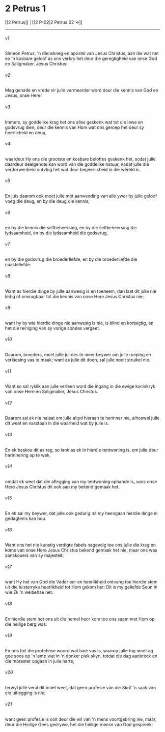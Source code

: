 # 2 Petrus 1

[[2 Petrus]] | [[2 P-02|2 Petrus 02 →]]
***

###### v1
Simeon Petrus, 'n dienskneg en apostel van Jesus Christus, aan die wat net so 'n kosbare geloof as ons verkry het deur die geregtigheid van onse God en Saligmaker, Jesus Christus: 
###### v2
Mag genade en vrede vir julle vermeerder word deur die kennis van God en Jesus, onse Here! 
###### v3
Immers, sy goddelike krag het ons alles geskenk wat tot die lewe en godsvrug dien, deur die kennis van Hom wat ons geroep het deur sy heerlikheid en deug, 
###### v4
waardeur Hy ons die grootste en kosbare beloftes geskenk het, sodat julle daardeur deelgenote kan word van die goddelike natuur, nadat julle die verdorwenheid ontvlug het wat deur begeerlikheid in die wêreld is. 
###### v5
En juis daarom ook moet julle met aanwending van alle ywer by julle geloof voeg die deug, en by die deug die kennis, 
###### v6
en by die kennis die selfbeheersing, en by die selfbeheersing die lydsaamheid, en by die lydsaamheid die godsvrug, 
###### v7
en by die godsvrug die broederliefde, en by die broederliefde die naasteliefde. 
###### v8
Want as hierdie dinge by julle aanwesig is en toeneem, dan laat dit julle nie ledig of onvrugbaar tot die kennis van onse Here Jesus Christus nie; 
###### v9
want hy by wie hierdie dinge nie aanwesig is nie, is blind en kortsigtig, en het die reiniging van sy vorige sondes vergeet. 
###### v10
Daarom, broeders, moet julle jul des te meer beywer om julle roeping en verkiesing vas te maak; want as julle dit doen, sal julle nooit struikel nie. 
###### v11
Want so sal ryklik aan julle verleen word die ingang in die ewige koninkryk van onse Here en Saligmaker, Jesus Christus. 
###### v12
Daarom sal ek nie nalaat om julle altyd hieraan te herinner nie, alhoewel julle dit weet en vasstaan in die waarheid wat by julle is. 
###### v13
En ek beskou dit as reg, so lank as ek in hierdie tentwoning is, om julle deur herinnering op te wek, 
###### v14
omdat ek weet dat die aflegging van my tentwoning ophande is, soos onse Here Jesus Christus dit ook aan my bekend gemaak het. 
###### v15
En ek sal my beywer, dat julle ook gedurig ná my heengaan hierdie dinge in gedagtenis kan hou. 
###### v16
Want ons het nie kunstig verdigte fabels nagevolg toe ons julle die krag en koms van onse Here Jesus Christus bekend gemaak het nie, maar ons was aanskouers van sy majesteit; 
###### v17
want Hy het van God die Vader eer en heerlikheid ontvang toe hierdie stem uit die luisterryke heerlikheid tot Hom gekom het: Dit is my geliefde Seun in wie Ek 'n welbehae het. 
###### v18
En hierdie stem het ons uit die hemel hoor kom toe ons saam met Hom op die heilige berg was. 
###### v19
En ons het die profetiese woord wat baie vas is, waarop julle tog moet ag gee soos op 'n lamp wat in 'n donker plek skyn, totdat die dag aanbreek en die môrester opgaan in julle harte; 
###### v20
terwyl julle veral dít moet weet, dat geen profesie van die Skrif 'n saak van eie uitlegging is nie; 
###### v21
want geen profesie is ooit deur die wil van 'n mens voortgebring nie, maar, deur die Heilige Gees gedrywe, het die heilige mense van God gespreek. 
